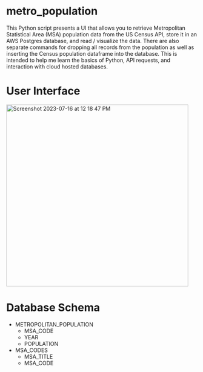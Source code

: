# metro_population
This Python script presents a UI that allows you to retrieve Metropolitan Statistical Area (MSA) population data from the US Census API, store it in an AWS Postgres database, and read / visualize the data.  There are also separate commands for dropping all records from the population as well as inserting the Census population dataframe into the database.  This is intended to help me learn the basics of Python, API requests, and interaction with cloud hosted databases.

# User Interface
<img width="480" alt="Screenshot 2023-07-16 at 12 18 47 PM" src="https://github.com/Data4Stephen/metro_population/assets/139660501/27b1e5a8-714f-4266-9873-41877cdcb572">


# Database Schema
* METROPOLITAN_POPULATION
  * MSA_CODE
  * YEAR
  * POPULATION
* MSA_CODES
  * MSA_TITLE
  * MSA_CODE 
